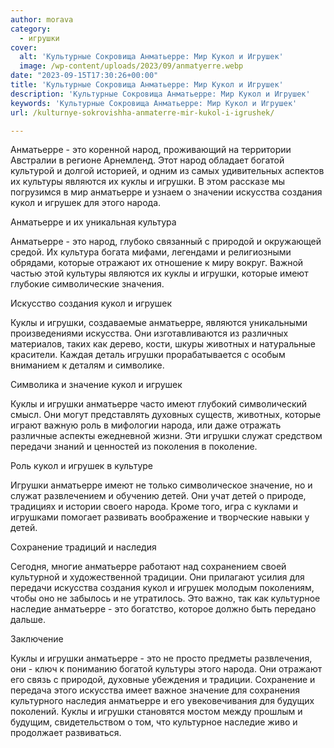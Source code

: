 ```yaml
---
author: morava
category:
  - игрушки
cover:
  alt: 'Культурные Сокровища Анматьерре: Мир Кукол и Игрушек'
  image: /wp-content/uploads/2023/09/anmatyerre.webp
date: "2023-09-15T17:30:26+00:00"
title: 'Культурные Сокровища Анматьерре: Мир Кукол и Игрушек'
description: 'Культурные Сокровища Анматьерре: Мир Кукол и Игрушек'
keywords: 'Культурные Сокровища Анматьерре: Мир Кукол и Игрушек'
url: /kulturnye-sokrovishha-anmaterre-mir-kukol-i-igrushek/

---
```

Анматьерре \- это коренной народ, проживающий на территории Австралии в регионе Арнемленд. Этот народ обладает богатой культурой и долгой историей, и одним из самых удивительных аспектов их культуры являются их куклы и игрушки. В этом рассказе мы погрузимся в мир анматьерре и узнаем о значении искусства создания кукол и игрушек для этого народа.

Анматьерре и их уникальная культура

Анматьерре \- это народ, глубоко связанный с природой и окружающей средой. Их культура богата мифами, легендами и религиозными обрядами, которые отражают их отношение к миру вокруг. Важной частью этой культуры являются их куклы и игрушки, которые имеют глубокие символические значения.

Искусство создания кукол и игрушек

Куклы и игрушки, создаваемые анматьерре, являются уникальными произведениями искусства. Они изготавливаются из различных материалов, таких как дерево, кости, шкуры животных и натуральные красители. Каждая деталь игрушки прорабатывается с особым вниманием к деталям и символике.

Символика и значение кукол и игрушек

Куклы и игрушки анматьерре часто имеют глубокий символический смысл. Они могут представлять духовных существ, животных, которые играют важную роль в мифологии народа, или даже отражать различные аспекты ежедневной жизни. Эти игрушки служат средством передачи знаний и ценностей из поколения в поколение.

Роль кукол и игрушек в культуре

Игрушки анматьерре имеют не только символическое значение, но и служат развлечением и обучению детей. Они учат детей о природе, традициях и истории своего народа. Кроме того, игра с куклами и игрушками помогает развивать воображение и творческие навыки у детей.

Сохранение традиций и наследия

Сегодня, многие анматьерре работают над сохранением своей культурной и художественной традиции. Они прилагают усилия для передачи искусства создания кукол и игрушек молодым поколениям, чтобы оно не забылось и не утратилось. Это важно, так как культурное наследие анматьерре \- это богатство, которое должно быть передано дальше.

Заключение

Куклы и игрушки анматьерре \- это не просто предметы развлечения, они \- ключ к пониманию богатой культуры этого народа. Они отражают его связь с природой, духовные убеждения и традиции. Сохранение и передача этого искусства имеет важное значение для сохранения культурного наследия анматьерре и его увековечивания для будущих поколений. Куклы и игрушки становятся мостом между прошлым и будущим, свидетельством о том, что культурное наследие живо и продолжает развиваться.
